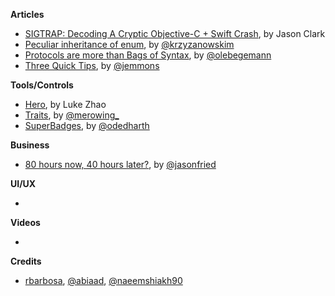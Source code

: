 
**Articles**

* [SIGTRAP: Decoding A Cryptic Objective-C + Swift Crash](https://www.raizlabs.com/dev/2016/12/sigtrap-objectivec-swift/), by Jason Clark
* [Peculiar inheritance of enum](http://blog.krzyzanowskim.com/2016/12/26/peculiar-inheritance-of-enum/), by [@krzyzanowskim](https://twitter.com/krzyzanowskim)
* [Protocols are more than Bags of Syntax](https://oleb.net/blog/2016/12/protocols-have-semantics/), by [@olebegemann](https://twitter.com/olebegemann)
* [Three Quick Tips](http://www.figure.ink/blog/2016/12/30/brlc8hxfkulf0dm23uk1t1wz0vv45h), by [@jemmons](https://twitter.com/jemmons)


**Tools/Controls**

* [Hero](https://github.com/lkzhao/Hero), by Luke Zhao
* [Traits](https://github.com/krzysztofzablocki/Traits), by [@merowing_](https://twitter.com/merowing_)
* [SuperBadges](https://github.com/odedharth/SuperBadges), by [@odedharth](http://www.twitter.com/odedharth)

**Business**

* [80 hours now, 40 hours later?](https://m.signalvnoise.com/80-hours-now-40-hours-later-f0b3621816e), by [@jasonfried](https://twitter.com/jasonfried)

**UI/UX**

*

**Videos**

*

**Credits**

* [rbarbosa](https://github.com/rbarbosa), [@abiaad](https://github.com/abiaad), [@naeemshiakh90](https://github.com/naeemshiakh90)
